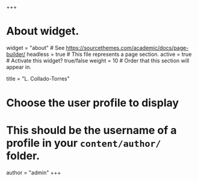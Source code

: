 +++
# About widget.
widget = "about"  # See https://sourcethemes.com/academic/docs/page-builder/
headless = true  # This file represents a page section.
active = true  # Activate this widget? true/false
weight = 10  # Order that this section will appear in.

title = "L. Collado-Torres"

# Choose the user profile to display
# This should be the username of a profile in your `content/author/` folder.
author = "admin"
+++

